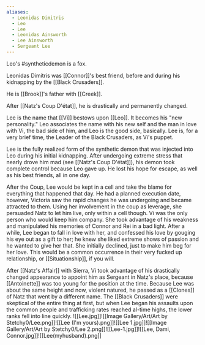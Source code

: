 ```yaml
---
aliases:
  - Leonidas Dimitris
  - Leo
  - Lee
  - Leonidas Ainsworth
  - Lee Ainsworth
  - Sergeant Lee
---
```

Leo's #syntheticdemon is a fox.

Leonidas Dimitris was [[Connor]]'s best friend, before and during his kidnapping by the [[Black Crusaders]].

He is [[Brook]]'s father with [[Creek]].

After [[Natz's Coup D'état]], he is drastically and permanently changed.

Lee is the name that [[Vi]] bestows upon [[Leo]]. It becomes his "new personality." Leo associates the name with his new self and the man in love with Vi, the bad side of him, and Leo is the good side, basically. Lee is, for a very brief time, the Leader of the Black Crusaders, as Vi's puppet.

Lee is the fully realized form of the synthetic demon that was injected into Leo during his initial kidnapping. After undergoing extreme stress that nearly drove him mad (see [[Natz's Coup D'état]]), his demon took complete control because Leo gave up. He lost his hope for escape, as well as his best friends, all in one day. 

After the Coup, Lee would be kept in a cell and take the blame for everything that happened that day. He had a planned execution date, however, Victoria saw the rapid changes he was undergoing and became attracted to them. Using her involvement in the coup as leverage, she persuaded Natz to let him live, only within a cell though. Vi was the only person who would keep him company. She took advantage of his weakness and manipulated his memories of Connor and Rei in a bad light. After a while, Lee began to fall in love with her, and confessed his love by gouging his eye out as a gift to her; he knew she liked extreme shows of passion and he wanted to give her that. She initially declined, just to make him beg for her love. This would be a common occurrence in their very fucked up relationship, or [[Situationship]], if you will.

After [[Natz's Affair]] with Sierra, Vi took advantage of his drastically changed appearance to appoint him as Sergeant in Natz's place, because [[Antoinette]] was too young for the position at the time. Because Lee was about the same height and now, violent natured, he passed as a [[Clones]] of Natz that went by a different name. The [[Black Crusaders]] were skeptical of the entire thing at first, but when Lee began his assaults upon the common people and trafficking rates reached al-time highs, the lower ranks fell into line quickly.
![[Lee.jpg]]![[Image Gallery/Art/Art by Stetchy0/Lee.png]]![[Lee (I'm yours).png]]![[Lee 1.jpg]]![[Image Gallery/Art/Art by Stetchy0/Lee 2.png]]![[Lee-1.jpg]]![[Lee, Dami, Connor.jpg]]![[Lee(myhusband).png]]